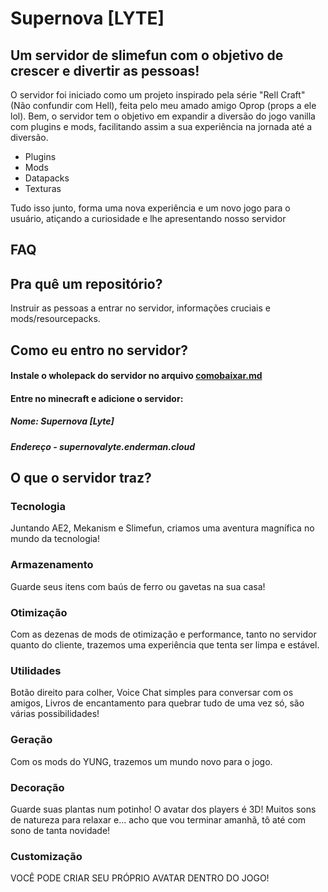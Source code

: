 # Supernova [LYTE]

## Um servidor de slimefun com o objetivo de crescer e divertir as pessoas!
O servidor foi iniciado como um projeto inspirado pela série "Rell Craft" (Não confundir com Hell), feita pelo meu amado amigo Oprop (props a ele lol). Bem, o servidor tem o objetivo em expandir a diversão do jogo vanilla com plugins e mods, facilitando assim a sua experiência na jornada até a diversão.

* Plugins
* Mods
* Datapacks
* Texturas

Tudo isso junto, forma uma nova experiência e um novo jogo para o usuário, atiçando a curiosidade e lhe apresentando nosso servidor

## FAQ

## Pra quê um repositório?
Instruir as pessoas a entrar no servidor, informações cruciais e mods/resourcepacks.

## Como eu entro no servidor?

#### Instale o wholepack do servidor no arquivo [comobaixar.md](https://github.com/ShyKanzi/Supernova-Lyte/blob/main/comobaixar.md)
#### Entre no minecraft e adicione o servidor:

##### Nome: Supernova [Lyte]
##### Endereço - supernovalyte.enderman.cloud

## O que o servidor traz?

### Tecnologia
Juntando AE2, Mekanism e Slimefun, criamos uma aventura magnífica no mundo da tecnologia!
### Armazenamento
Guarde seus itens com baús de ferro ou gavetas na sua casa!
### Otimização
Com as dezenas de mods de otimização e performance, tanto no servidor quanto do cliente, trazemos uma experiência que tenta ser limpa e estável.
### Utilidades
Botão direito para colher, Voice Chat simples para conversar com os amigos, Livros de encantamento para quebrar tudo de uma vez só, são várias possibilidades!
### Geração
Com os mods do YUNG, trazemos um mundo novo para o jogo.
### Decoração
Guarde suas plantas num potinho! O avatar dos players é 3D! Muitos sons de natureza para relaxar e... acho que vou terminar amanhã, tô até com sono de tanta novidade!
### Customização
VOCÊ PODE CRIAR SEU PRÓPRIO AVATAR DENTRO DO JOGO!
